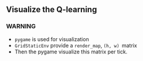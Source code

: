 ## Visualize the Q-learning


### WARNING

- `pygame` is used for visualization
- `GridStaticEnv` provide a `render_map`, `(h, w) `matrix 
- Then the pygame visualize this matrix per tick.
